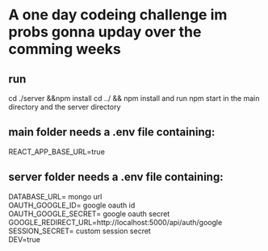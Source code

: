 # A one day codeing challenge im probs gonna upday over the comming weeks

## run 
cd ./server &&npm install 
cd ../ && npm install
and run npm start in the main directory and the server directory

## main folder needs a .env file containing:
REACT_APP_BASE_URL=true
## server folder needs a .env file containing:
DATABASE_URL= mongo url\
OAUTH_GOOGLE_ID= google oauth id\
OAUTH_GOOGLE_SECRET= google oauth secret\
GOOGLE_REDIRECT_URL=http://localhost:5000/api/auth/google \
SESSION_SECRET= custom session secret\
DEV=true